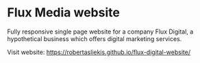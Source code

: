 # Flux Media website

Fully responsive single page website for a company Flux Digital, a hypothetical business which offers digital marketing services.

Visit website: https://robertasliekis.github.io/flux-digital-website/

